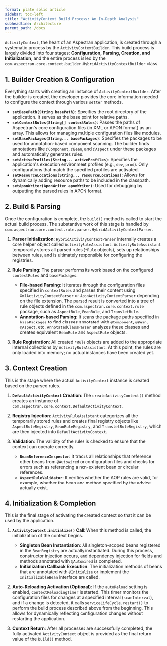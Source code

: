 ```yaml
---
format: plate solid article
sidebar: toc-left
title: "ActivityContext Build Process: An In-Depth Analysis"
subheadline: Architecture
parent_path: /docs
---
```


`ActivityContext`, the heart of an Aspectran application, is created through a systematic process by the `ActivityContextBuilder`. This build process is largely divided into four stages: **Configuration, Parsing, Creation, and Initialization**, and the entire process is led by the `com.aspectran.core.context.builder.HybridActivityContextBuilder` class.

## 1. Builder Creation & Configuration

Everything starts with creating an instance of `ActivityContextBuilder`. After the builder is created, the developer provides the core information needed to configure the context through various `setter` methods.

-   **`setBasePath(String basePath)`**: Specifies the root directory of the application. It serves as the base point for relative paths.
-   **`setContextRules(String[] contextRules)`**: Passes the paths of Aspectran's core configuration files (in XML or APON format) as an array. This allows for managing multiple configuration files like modules.
-   **`setBasePackages(String... basePackages)`**: Specifies the packages to be used for annotation-based component scanning. The builder finds annotations like `@Component`, `@Bean`, and `@Aspect` under these packages and automatically generates rules.
-   **`setActiveProfiles(String... activeProfiles)`**: Specifies the application's execution environment profiles (e.g., `dev`, `prod`). Only configurations that match the specified profiles are activated.
-   **`setResourceLocations(String... resourceLocations)`**: Allows for dynamically adding resource paths to be included in the classpath.
-   **`setAponWriter(AponWriter aponWriter)`**: Used for debugging by outputting the parsed rules in APON format.

## 2. Build & Parsing

Once the configuration is complete, the `build()` method is called to start the actual build process. The substantive work of this stage is handled by `com.aspectran.core.context.rule.parser.HybridActivityContextParser`.

1.  **Parser Initialization**: `HybridActivityContextParser` internally creates a core helper object called `ActivityRuleAssistant`. `ActivityRuleAssistant` temporarily stores all parsed rules (`*Rule` objects), sets up relationships between rules, and is ultimately responsible for configuring the registries.

2.  **Rule Parsing**: The parser performs its work based on the configured `contextRules` and `basePackages`.
    *   **File-based Parsing**: It iterates through the configuration files specified in `contextRules` and parses their content using `XmlActivityContextParser` or `AponActivityContextParser` depending on the file extension. The parsed result is converted into a tree of rule objects defined in the `com.aspectran.core.context.rule` package, such as `AspectRule`, `BeanRule`, and `TransletRule`.
    *   **Annotation-based Parsing**: It scans the package paths specified in `basePackages` to find classes annotated with `@Component`, `@Bean`, `@Aspect`, etc. `AnnotatedClassParser` analyzes these classes and creates equivalent `BeanRule` and `AspectRule` objects.

3.  **Rule Registration**: All created `*Rule` objects are added to the appropriate internal collections by `ActivityRuleAssistant`. At this point, the rules are only loaded into memory; no actual instances have been created yet.

## 3. Context Creation

This is the stage where the actual `ActivityContext` instance is created based on the parsed rules.

1.  **`DefaultActivityContext` Creation**: The `createActivityContext()` method creates an instance of `com.aspectran.core.context.DefaultActivityContext`.

2.  **Registry Injection**: `ActivityRuleAssistant` categorizes all the temporarily stored rules and creates final registry objects like `AspectRuleRegistry`, `BeanRuleRegistry`, and `TransletRuleRegistry`, which are then injected into `DefaultActivityContext`.

3.  **Validation**: The validity of the rules is checked to ensure that the context can operate correctly.
    *   **`BeanReferenceInspector`**: It tracks all relationships that reference other beans from `@Autowired` or configuration files and checks for errors such as referencing a non-existent bean or circular references.
    *   **`AspectRuleValidator`**: It verifies whether the AOP rules are valid, for example, whether the bean and method specified by the advice actually exist.

## 4. Initialization & Completion

This is the final stage of activating the created context so that it can be used by the application.

1.  **`ActivityContext.initialize()` Call**: When this method is called, the initialization of the context begins.
    *   **Singleton Bean Instantiation**: All singleton-scoped beans registered in the `BeanRegistry` are actually instantiated. During this process, constructor injection occurs, and dependency injection for fields and methods annotated with `@Autowired` is completed.
    *   **Initialization Callback Execution**: The initialization methods of beans that are annotated with `@Initialize` or implement the `InitializableBean` interface are called.

2.  **Auto-Reloading Activation (Optional)**: If the `autoReload` setting is enabled, `ContextReloadingTimer` is started. This timer monitors the configuration files for changes at a specified interval (`scanInterval`), and if a change is detected, it calls `serviceLifeCycle.restart()` to perform the build process described above from the beginning. This allows for dynamically reflecting configuration changes without restarting the application.

3.  **Context Return**: After all processes are successfully completed, the fully activated `ActivityContext` object is provided as the final return value of the `build()` method.
